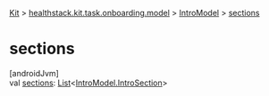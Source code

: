 
[Kit](../../../kit.html) > [healthstack.kit.task.onboarding.model](../index.html) > [IntroModel](index.html) > [sections](sections.html)



# sections



[androidJvm]\
val [sections](sections.html): [List](https://kotlinlang.org/api/latest/jvm/stdlib/kotlin.collections/-list/index.html)&lt;[IntroModel.IntroSection](-intro-section/index.html)&gt;




